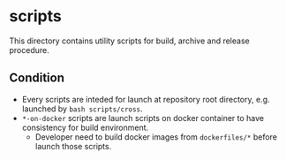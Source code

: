 # scripts

This directory contains utility scripts for build, archive and release procedure.

## Condition

* Every scripts are inteded for launch at repository root directory, e.g. launched by `bash scripts/cross`. 
* `*-on-docker` scripts are launch scripts on docker container to have consistency for build environment. 
  * Developer need to build docker images from `dockerfiles/*` before launch those scripts.
